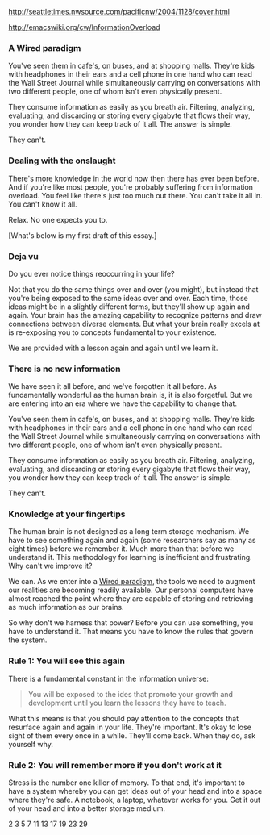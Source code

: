 <!--
title: You will see this again
created: 13 December 2004 - 8:18 pm
modified: 5 January 2005 - 9:08 am
slug: infocloud
tags: infocloud, unfinished
-->

<http://seattletimes.nwsource.com/pacificnw/2004/1128/cover.html>

<http://emacswiki.org/cw/InformationOverload>

### A Wired paradigm ###

You've seen them in cafe's, on buses, and at shopping malls. They're kids with headphones in their ears and a cell phone in one hand who can read the Wall Street Journal while simultaneously carrying on conversations with two different people, one of whom isn't even physically present.

They consume information as easily as you breath air. Filtering, analyzing, evaluating, and discarding or storing every gigabyte that flows their way, you wonder how they can keep track of it all. The answer is simple.

They can't.

### Dealing with the onslaught ###

There's more knowledge in the world now then there has ever been before. And if you're like most people, you're probably suffering from information overload. You feel like there's just too much out there. You can't take it all in. You can't know it all.

Relax. No one expects you to.

[What's below is my first draft of this essay.]

### Deja vu ###

Do you ever notice things reoccurring in your life?

Not that you do the same things over and over (you might), but instead that you're being exposed to the same ideas over and over. Each time, those ideas might be in a slightly different forms, but they'll show up again and again. Your brain has the amazing capability to recognize patterns and draw connections between diverse elements. But what your brain really excels at is re-exposing you to concepts fundamental to your existence.

We are provided with a lesson again and again until we learn it.

### There is no new information ###

We have seen it all before, and we've forgotten it all before. As fundamentally wonderful as the human brain is, it is also forgetful. But we are entering into an era where we have the capability to change that.

You've seen them in cafe's, on buses, and at shopping malls. They're kids with headphones in their ears and a cell phone in one hand who can read the Wall Street Journal while simultaneously carrying on conversations with two different people, one of whom isn't even physically present.

They consume information as easily as you breath air. Filtering, analyzing, evaluating, and discarding or storing every gigabyte that flows their way, you wonder how they can keep track of it all. The answer is simple.

They can't.

### Knowledge at your fingertips ###

The human brain is not designed as a long term storage mechanism. We have to see something again and again (some researchers say as many as eight times) before we remember it. Much more than that before we understand it. This methodology for learning is inefficient and frustrating. Why can't we improve it?

We can. As we enter into a [Wired paradigm][], the tools we need to augment our realities are becoming readily available. Our personal computers have almost reached the point where they are capable of storing and retrieving as much information as our brains.

So why don't we harness that power? Before you can use something, you have to understand it. That means you have to know the rules that govern the system.

### Rule 1: You will see this again ###

There is a fundamental constant in the information universe:

> You will be exposed to the ides that promote your growth and development until you learn the lessons they have to teach.

What this means is that you should pay attention to the concepts that resurface again and again in your life. They're important. It's okay to lose sight of them every once in a while. They'll come back. When they do, ask yourself why.

### Rule 2: You will remember more if you don't work at it ###

Stress is the number one killer of memory. To that end, it's important to have a system whereby you can get ideas out of your head and into a space where they're safe. A notebook, a laptop, whatever works for you. Get it out of your head and into a better storage medium.

2 3 5 7 11 13 17 19 23 29



[Wired paradigm]: http://www.orangecone.com/archives/000164.html "Mike Kunlavsky (Orange Cone): Talking, walking and chewing gum"
